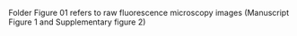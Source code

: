 Folder Figure 01 refers to raw fluorescence microscopy images (Manuscript Figure 1 and Supplementary figure 2)
